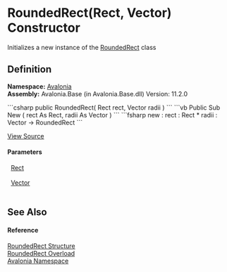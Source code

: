 # RoundedRect(Rect, Vector) Constructor


Initializes a new instance of the <a href="T_Avalonia_RoundedRect">RoundedRect</a> class



## Definition
**Namespace:** <a href="N_Avalonia">Avalonia</a>  
**Assembly:** Avalonia.Base (in Avalonia.Base.dll) Version: 11.2.0

<Tabs groupId="api-code-preview">
<TabItem value="csharp" label="C#">
```csharp
public RoundedRect(
	Rect rect,
	Vector radii
)
```
</TabItem>
<TabItem value="vb" label="VB">
```vb
Public Sub New ( 
	rect As Rect,
	radii As Vector
)
```
</TabItem>
<TabItem value="fsharp" label="F#">
```fsharp
new : 
        rect : Rect * 
        radii : Vector -> RoundedRect
```
</TabItem>
</Tabs>



<a href="https://github.com/AvaloniaUI/Avalonia/tree/master/src/Avalonia.Base/RoundedRect.cs#L69" title="View the source code">View Source</a>



#### Parameters
<dl><dt>  <a href="T_Avalonia_Rect">Rect</a></dt><dd> </dd><dt>  <a href="T_Avalonia_Vector">Vector</a></dt><dd> </dd></dl>

## See Also


#### Reference
<a href="T_Avalonia_RoundedRect">RoundedRect Structure</a>  
<a href="Overload_Avalonia_RoundedRect__ctor">RoundedRect Overload</a>  
<a href="N_Avalonia">Avalonia Namespace</a>  
